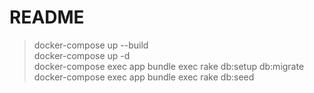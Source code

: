 # README

> docker-compose up --build </br>
> docker-compose up -d </br>
> docker-compose exec app bundle exec rake db:setup db:migrate </br>
> docker-compose exec app bundle exec rake db:seed <br>


